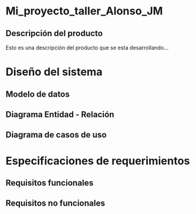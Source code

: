 # Mi_proyecto_taller_Alonso_JM

## Descripción del producto
Esto es una descripción del producto que se esta desarrollando...

# Diseño del sistema
 
## Modelo de datos

## Diagrama Entidad - Relación

## Diagrama de casos de uso

# Especificaciones de requerimientos

## Requisitos funcionales

## Requisitos no funcionales
